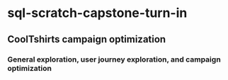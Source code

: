 # sql-scratch-capstone-turn-in
## CoolTshirts campaign optimization
### General exploration, user journey exploration, and campaign optimization
